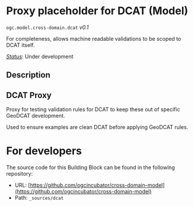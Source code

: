 
# Proxy placeholder for DCAT (Model)

`ogc.model.cross-domain.dcat` *v0.1*

For completeness, allows machine readable validations to be scoped to DCAT itself.

[*Status*](http://www.opengis.net/def/status): Under development

## Description

## DCAT Proxy

Proxy for testing validation rules for DCAT to keep these out of specific GeoDCAT development.

Used to ensure examples are clean DCAT before applying GeoDCAT rules.

# For developers

The source code for this Building Block can be found in the following repository:

* URL: [https://github.com/ogcincubator/cross-domain-model](https://github.com/ogcincubator/cross-domain-model)
* Path: `_sources/dcat`

